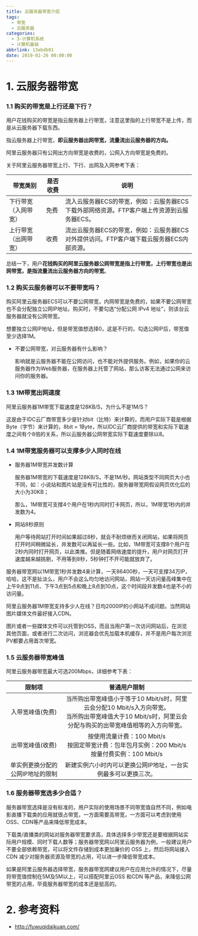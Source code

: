 ```yaml
---
title: 云服务器带宽介绍
tags:
  - 带宽
  - 云服务器
categories:
  - 3-计算机系统
  - 计算机基础
abbrlink: 13ebdb91
date: 2019-02-26 00:00:00
---
```




# 1. 云服务器带宽

### 1.1 购买的带宽是上行还是下行？

用户花钱购买的带宽是指云服务器上行带宽，注意这里指的上行带宽不是上传，而是从云服务器下载东西。

指云服务器上行带宽，**即云服务器出网带宽，流量流出云服务器的方向。**

<!-- more -->

阿里云服务器只有公网出方向带宽是收费的，公网入方向带宽是免费的。

关于阿里云服务器带宽上行、下行、出网及入网参考下表：

| 带宽类别             | 是否收费 | 说明                                                         |
| -------------------- | -------- | ------------------------------------------------------------ |
| 下行带宽（入网带宽） | 免费     | 流入云服务器ECS的带宽，例如：云服务器ECS下载外部网络资源。FTP客户端上传资源到云服务器ECS。 |
| 上行带宽（出网带宽） | 收费     | 流出云服务器ECS的带宽，例如：云服务器ECS对外提供访问。FTP客户端下载云服务器ECS内部资源。 |

总结一下，用户**花钱购买的阿里云服务器公网带宽是指上行带宽，上行带宽也是出网带宽，是指流量流出云服务器方向的带宽**。



### 1.2 购买云服务器可以不要带宽吗？

购买阿里云服务器ECS可以不要公网带宽，内网带宽是免费的，如果不要公网带宽也不会分配独立公网IP地址。购买时，不要勾选“分配公网 IPv4 地址”，则该台云服务器就没有公网带宽。

想要独立公网IP地址，但是带宽值想选择0，这是不行的，勾选公网IP后，带宽值至少选择1M。



+ 不要公网带宽，对云服务器有什么影响？

  影响就是云服务器不能在公网访问，也不能对外提供服务。例如，如果你的云服务器作为Web服务器，在服务器上托管了网站，那么访客无法通过公网来访问你的服务器。



### 1.3 1M带宽出网速度

阿里云服务器1M带宽下载速度是128KB/S，为什么不是1M/S？

这是由于IDC云厂商带宽多少是针对bit（比特）来计算的，而用户实际下载是根据Byte（字节）来计算的，8bit = 1Byte，所以IDC云厂商提供的带宽和实际下载速度之间有个8倍的关系，所以云服务器公网带宽实际下载速度要除以8。



### 1.4 1M带宽服务器可以支撑多少人同时在线

+ 服务器1M带宽并发数计算

  服务器1M带宽的下载速度是128KB/S，不是1M/秒。网站类型不同网页大小也不同，如：小说站和图片站是没有可比性的，服务器带宽网假设网页优化后的大小为30KB；

  那么，1M带宽可支撑4个用户在1秒内同时打卡网页，所以，1M带宽1秒内的并发数为4。



+ 网站8秒原则

  用户等待网站打开时间如果超过8秒，就会不耐烦继而关闭网站，如果将网页打开时间稍微延长，并发数可以再延长一些。比如，1M带宽可支撑8个用户在2秒内同时打开网页，以此类推。但是随着网络速度的提升，用户对网页打开速度越来越挑剔，不用等到8秒，5秒钟打不开可能就放弃了。

  

服务器带宽网以1M带宽1秒并发数4来计算，一天86400秒，一天可支撑34万IP，哈哈，这不是扯淡么，用户不会这么均匀地访问网站，网站一天访问量高峰集中在上午9点到11点、下午3点到5点和晚上8点到10点，这个时间段并发数4也是不小的访问量。



阿里云服务器1M带宽支持多少人在线？日均2000IP的小网站不成问题。当然网站图片媒体文件最好接入CDN。

图片或者一些媒体文件可以托管到OSS，而且当用户第一次访问网站后，在浏览其他页面，或者进行二次访问，浏览器会优先加载本机缓存，并不是用户每次浏览PV都要占用首次带宽。



### 1.5 云服务器带宽峰值

阿里云服务器带宽最大可选200Mbps，详细参考下表：

|              限制项              |                         普通用户限制                         |
| :------------------------------: | :----------------------------------------------------------: |
|         入带宽峰值(免费)         | 当所购出带宽峰值小于等于10 Mbit/s时，阿里云会分配10 Mbit/s入方向带宽。<br/>当所购出带宽峰值大于10 Mbit/s时，阿里云会分配与购买的出带宽峰值相等的入方向带宽。 |
|         出带宽峰值(收费)         | 按使用流量计费：100 Mbit/s<br/>按固定带宽计费：包年包月实例：200 Mbit/s  按量付费实例：100 Mbit/s |
| 单实例更换分配的公网IP地址的限制 | 新建实例六小时内可以更换公网IP地址，一台实例最多可以更换三次。 |



### 1.6 服务器带宽选多少合适？

服务器带宽选择是没有标准的，用户实际的使用场景不同带宽值自然不同，例如电影直播下载类的应用就很占带宽，一方面需要高带宽，一方面可以考虑到使用OSS、CDN等产品来降低带宽成本。



下载类/直播类的网站对服务器带宽要求高，具体选择多少带宽还是要根据网站实际用户规模、同时下载人数等；服务器带宽网以阿里云服务器为例，一般建议用户不要全部依赖带宽，可以将文件存储到成本更加廉价的 OSS 上，然后将网站接入 CDN 减少对服务器资源及带宽的占用，可以进一步降低带宽成本。



如果是阿里云服务器选择带宽，服务器带宽网建议用户在应用允许的情况下，尽量将带宽值控制在5M及5M以上，可以搭配阿里云OSS 和CDN 等产品，来降低公网带宽的占用，毕竟服务器带宽的成本还是挺高的。



# 2. 参考资料

+ http://fuwuqidaikuan.com/